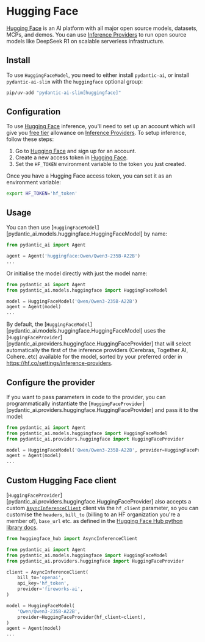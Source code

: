# Hugging Face

[Hugging Face](https://huggingface.co/) is an AI platform with all major open source models, datasets, MCPs, and demos. You can use [Inference Providers](https://huggingface.co/docs/inference-providers) to run open source models like DeepSeek R1 on scalable serverless infrastructure.

## Install

To use `HuggingFaceModel`, you need to either install `pydantic-ai`, or install `pydantic-ai-slim` with the `huggingface` optional group:

```bash
pip/uv-add "pydantic-ai-slim[huggingface]"
```

## Configuration

To use [Hugging Face](https://huggingface.co/) inference, you'll need to set up an account which will give you [free tier](https://huggingface.co/docs/inference-providers/pricing) allowance on [Inference Providers](https://huggingface.co/docs/inference-providers). To setup inference, follow these steps:

1. Go to [Hugging Face](https://huggingface.co/join) and sign up for an account.
2. Create a new access token in [Hugging Face](https://huggingface.co/settings/tokens).
3. Set the `HF_TOKEN` environment variable to the token you just created.

Once you have a Hugging Face access token, you can set it as an environment variable:

```bash
export HF_TOKEN='hf_token'
```

## Usage

You can then use [`HuggingFaceModel`][pydantic_ai.models.huggingface.HuggingFaceModel] by name:

```python
from pydantic_ai import Agent

agent = Agent('huggingface:Qwen/Qwen3-235B-A22B')
...
```

Or initialise the model directly with just the model name:

```python
from pydantic_ai import Agent
from pydantic_ai.models.huggingface import HuggingFaceModel

model = HuggingFaceModel('Qwen/Qwen3-235B-A22B')
agent = Agent(model)
...
```

By default, the [`HuggingFaceModel`][pydantic_ai.models.huggingface.HuggingFaceModel] uses the
[`HuggingFaceProvider`][pydantic_ai.providers.huggingface.HuggingFaceProvider] that will select automatically
the first of the inference providers (Cerebras, Together AI, Cohere..etc) available for the model, sorted by your
preferred order in https://hf.co/settings/inference-providers.

## Configure the provider

If you want to pass parameters in code to the provider, you can programmatically instantiate the
[`HuggingFaceProvider`][pydantic_ai.providers.huggingface.HuggingFaceProvider] and pass it to the model:

```python
from pydantic_ai import Agent
from pydantic_ai.models.huggingface import HuggingFaceModel
from pydantic_ai.providers.huggingface import HuggingFaceProvider

model = HuggingFaceModel('Qwen/Qwen3-235B-A22B', provider=HuggingFaceProvider(api_key='hf_token', provider_name='nebius'))
agent = Agent(model)
...
```

## Custom Hugging Face client

[`HuggingFaceProvider`][pydantic_ai.providers.huggingface.HuggingFaceProvider] also accepts a custom
[`AsyncInferenceClient`](https://huggingface.co/docs/huggingface_hub/v0.29.3/en/package_reference/inference_client#huggingface_hub.AsyncInferenceClient) client via the `hf_client` parameter, so you can customise
the `headers`, `bill_to` (billing to an HF organization you're a member of), `base_url` etc. as defined in the
[Hugging Face Hub python library docs](https://huggingface.co/docs/huggingface_hub/package_reference/inference_client).

```python
from huggingface_hub import AsyncInferenceClient

from pydantic_ai import Agent
from pydantic_ai.models.huggingface import HuggingFaceModel
from pydantic_ai.providers.huggingface import HuggingFaceProvider

client = AsyncInferenceClient(
    bill_to='openai',
    api_key='hf_token',
    provider='fireworks-ai',
)

model = HuggingFaceModel(
    'Qwen/Qwen3-235B-A22B',
    provider=HuggingFaceProvider(hf_client=client),
)
agent = Agent(model)
...
```
